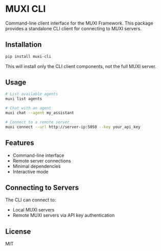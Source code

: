 # MUXI CLI

Command-line client interface for the MUXI Framework. This package provides a standalone CLI client for connecting to MUXI servers.

## Installation

```bash
pip install muxi-cli
```

This will install only the CLI client components, not the full MUXI server.

## Usage

```bash
# List available agents
muxi list agents

# Chat with an agent
muxi chat --agent my_assistant

# Connect to a remote server
muxi connect --url http://server-ip:5050 --key your_api_key
```

## Features

- Command-line interface
- Remote server connections
- Minimal dependencies
- Interactive mode

## Connecting to Servers

The CLI can connect to:
- Local MUXI servers
- Remote MUXI servers via API key authentication

## License

MIT
